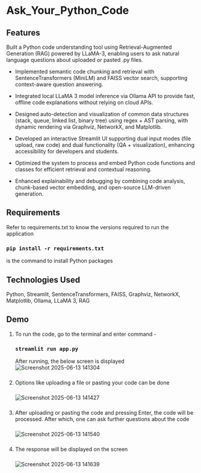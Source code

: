 # Ask_Your_Python_Code

## Features
Built a Python code understanding tool using Retrieval-Augmented Generation (RAG) powered by LLaMA-3, enabling users to ask natural language questions about uploaded or pasted .py files.

* Implemented semantic code chunking and retrieval with SentenceTransformers (MiniLM) and FAISS vector search, supporting context-aware question answering.

* Integrated local LLaMA 3 model inference via Ollama API to provide fast, offline code explanations without relying on cloud APIs.

* Designed auto-detection and visualization of common data structures (stack, queue, linked list, binary tree) using regex + AST parsing, with dynamic rendering via Graphviz, NetworkX, and Matplotlib.

* Developed an interactive Streamlit UI supporting dual input modes (file upload, raw code) and dual functionality (QA + visualization), enhancing accessibility for developers and students.

* Optimized the system to process and embed Python code functions and classes for efficient retrieval and contextual reasoning.

* Enhanced explainability and debugging by combining code analysis, chunk-based vector embedding, and open-source LLM-driven generation.<br>

## Requirements 
Refer to requirements.txt to know the versions required to run the application<br>
### `pip install -r requirements.txt` <br>
is the command to install Python packages

## Technologies Used
Python, Streamlit, SentenceTransformers, FAISS, Graphviz, NetworkX, Matplotlib, Ollama, LLaMA 3, RAG

## Demo
1) To run the code, go to the terminal and enter command -
   ### `streamlit run app.py`
   After running, the below screen is displayed
   ![Screenshot 2025-06-13 141304](https://github.com/user-attachments/assets/a427442e-cabf-427a-8bb8-1355fa708af0)

   ###
2) Options like uploading a file or pasting your code can be done
   ###
   ![Screenshot 2025-06-13 141427](https://github.com/user-attachments/assets/b882fac3-c203-4d3f-aa19-5269e3729d65)

  ###
3) After uploading or pasting the code and pressing Enter, the code will be processed. After which, one can ask further questions about the code
   ###
   ![Screenshot 2025-06-13 141540](https://github.com/user-attachments/assets/4741fc85-2360-474a-8cb9-51506b8935d6)

  ###
4) The response will be displayed on the screen
   ###
   ![Screenshot 2025-06-13 141639](https://github.com/user-attachments/assets/3475c399-98fd-43d9-beed-6224874d7609)



